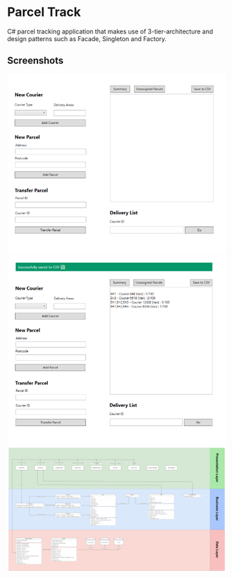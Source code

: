 # Parcel Track
 C# parcel tracking application that makes use of 3-tier-architecture and design patterns such as Facade, Singleton and Factory.

## Screenshots
![screenshot-1](screenshot-1.PNG)
![screenshot-2](screenshot-2.PNG)
![diagram](diagram.png)